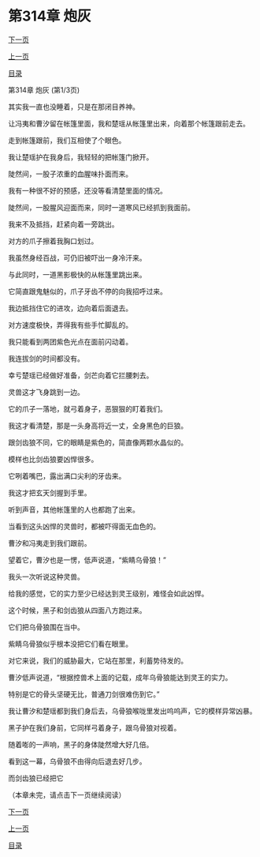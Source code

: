 <h1>第314章    炮灰</h1>
            <div><p><a href="./940_%E7%AC%AC314%E7%AB%A0_%E7%82%AE%E7%81%B0.md">下一页</a></p><p><a href="./938_%E7%AC%AC313%E7%AB%A0_%E8%BF%BD%E8%B8%AA.md">上一页</a></p><p><a href="../">目录</a></p></div>
            <div><p>第314章    炮灰 (第1/3页)</p><p>其实我一直也没睡着，只是在那闭目养神。</p><p>让冯夷和曹汐留在帐篷里面，我和楚瑶从帐篷里出来，向着那个帐篷跟前走去。</p><p>走到帐篷跟前，我们互相使了个眼色。</p><p>我让楚瑶护在我身后，我轻轻的把帐篷门掀开。</p><p>陡然间，一股子浓重的血腥味扑面而来。</p><p>我有一种很不好的预感，还没等看清楚里面的情况。</p><p>陡然间，一股腥风迎面而来，同时一道寒风已经抓到我面前。</p><p>我来不及抵挡，赶紧向着一旁跳出。</p><p>对方的爪子擦着我胸口划过。</p><p>我虽然身经百战，可仍旧被吓出一身冷汗来。</p><p>与此同时，一道黑影极快的从帐篷里跳出来。</p><p>它简直跟鬼魅似的，爪子牙齿不停的向我招呼过来。</p><p>我边抵挡住它的进攻，边向着后面退去。</p><p>对方速度极快，弄得我有些手忙脚乱的。</p><p>我只能看到两团紫色光点在面前闪动着。</p><p>我连拔剑的时间都没有。</p><p>幸亏楚瑶已经做好准备，剑芒向着它拦腰刺去。</p><p>灵兽这才飞身跳到一边。</p><p>它的爪子一落地，就弓着身子，恶狠狠的盯着我们。</p><p>我这才看清楚，那是一头身高将近一丈，全身黑色的巨狼。</p><p>跟剑齿狼不同，它的眼睛是紫色的，简直像两颗水晶似的。</p><p>模样也比剑齿狼要凶悍很多。</p><p>它咧着嘴巴，露出满口尖利的牙齿来。</p><p>我这才把玄天剑握到手里。</p><p>听到声音，其他帐篷里的人也都跑了出来。</p><p>当看到这头凶悍的灵兽时，都被吓得面无血色的。</p><p>曹汐和冯夷走到我们跟前。</p><p>望着它，曹汐也是一愣，低声说道，“紫睛乌骨狼！”</p><p>我头一次听说这种灵兽。</p><p>给我的感觉，它的实力至少已经达到灵王级别，难怪会如此凶悍。</p><p>这个时候，黑子和剑齿狼从四面八方跑过来。</p><p>它们把乌骨狼围在当中。</p><p>紫睛乌骨狼似乎根本没把它们看在眼里。</p><p>对它来说，我们的威胁最大，它站在那里，利蓄势待发的。</p><p>曹汐低声说道，“根据控兽术上面的记载，成年乌骨狼能达到灵王的实力。</p><p>特别是它的骨头坚硬无比，普通刀剑很难伤到它。”</p><p>我让曹汐和楚瑶都到我们身后去，乌骨狼喉咙里发出呜呜声，它的模样异常凶暴。</p><p>黑子护在我们身前，它同样弓着身子，跟乌骨狼对视着。</p><p>随着嘭的一声响，黑子的身体陡然增大好几倍。</p><p>看到这一幕，乌骨狼不由得向后退去好几步。</p><p>而剑齿狼已经把它</p><p>（本章未完，请点击下一页继续阅读）</p></div>
            <div><p><a href="./940_%E7%AC%AC314%E7%AB%A0_%E7%82%AE%E7%81%B0.md">下一页</a></p><p><a href="./938_%E7%AC%AC313%E7%AB%A0_%E8%BF%BD%E8%B8%AA.md">上一页</a></p><p><a href="../">目录</a></p></div>